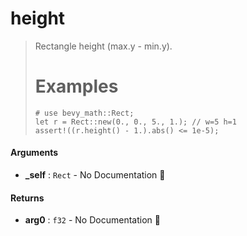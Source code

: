 # height

>  Rectangle height (max.y - min.y).
>  # Examples
>  ```
>  # use bevy_math::Rect;
>  let r = Rect::new(0., 0., 5., 1.); // w=5 h=1
>  assert!((r.height() - 1.).abs() <= 1e-5);
>  ```

#### Arguments

- **\_self** : `Rect` \- No Documentation 🚧

#### Returns

- **arg0** : `f32` \- No Documentation 🚧